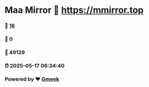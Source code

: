 # Maa Mirror :link: https://mmirror.top 
### :page_facing_up: [16](https://mmirror.top/tag.html) 
### :speech_balloon: 0 
### :hibiscus: 49129 
### :alarm_clock: 2025-05-17 06:34:40 
### Powered by :heart: [Gmeek](https://github.com/Meekdai/Gmeek)

